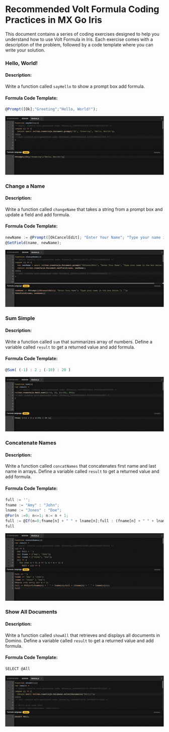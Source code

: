 # Recommended Volt Formula Coding Practices in MX Go Iris

This document contains a series of coding exercises designed to help you understand how to use Volt Formula in Iris. Each exercise comes with a description of the problem, followed by a code template where you can write your solution.

### Hello, World!
#### Description:
Write a function called `sayHello` to show a prompt box add formula.

#### Formula Code Template:
```js
@Prompt([Ok];"Greeting";"Hello, World!");
```
![](../assets/images/vfhelloworld.png)


### Change a Name
#### Description:
Write a function called `changeName` that takes a string from a prompt box and update a field and add formula.

#### Formula Code Template:
```js
newName := @Prompt([OkCancelEdit]; "Enter Your Name"; "Type your name in the box below."; "");
@SetField(name, newName);
```
![](../assets/images/vfchangename.png)


### Sum Simple
#### Description:
Write a function called `sum` that summarizes array of numbers. Define a variable called `result` to get a returned value and add formula.

#### Formula Code Template:
```js
@Sum( (-1) : 2 ; (-10) : 20 )
```
![](../assets/images/vfsumsimple.png)


### Concatenate Names
#### Description:
Write a function called `concatNames` that concatenates first name and last name in arrays. Define a variable called `result` to get a returned value and add formula.

#### Formula Code Template:
```js
full := '';
fname := "Amy" : "John";
lname := "Jones" : "Doe";
@For(n :=0; n<=1; n:= n + 1;
full := @If(n=0;fname[n] + " " + lname[n];full : (fname[n] + " " + lname[n])));
full
```
![](../assets/images/vfconcatnames.png)


### Show All Documents
#### Description:
Write a function called `showAll` that retrieves and displays all documents in Domino. Define a variable called `result` to get a returned value and add formula.

#### Formula Code Template:
```js
SELECT @All
```
![](../assets/images/vfshowall.png)

